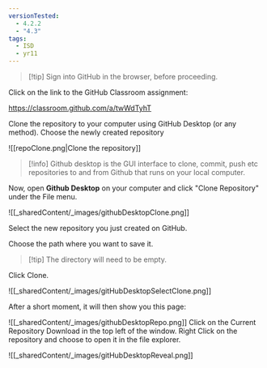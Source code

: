 ```yaml
---
versionTested:
  - 4.2.2
  - "4.3"
tags:
  - ISD
  - yr11
---
```


> [!tip] Sign into GitHub in the browser, before proceeding.

Click on the link to the GitHub Classroom assignment:

https://classroom.github.com/a/twWdTyhT

Clone the repository to your computer using GitHub Desktop (or any method). Choose the newly created repository

![[repoClone.png|Clone the repository]]

> [!info] Github desktop is the GUI interface to clone, commit, push etc repositories to and from Github that runs on your local computer.


Now, open **Github Desktop** on your computer and click "Clone Repository" under the File menu.

![[_sharedContent/_images/githubDesktopClone.png]]

Select the new repository you just created on GitHub.

Choose the path where you want to save it.

> [!tip] The directory will need to be empty.


Click Clone.

![[_sharedContent/_images/gitHubDesktopSelectClone.png]]

After a short moment, it will then show you this page:

![[_sharedContent/_images/githubDesktopRepo.png]]
Click on the Current Repository Download in the top left of the window. Right Click on the repository and choose to open it in the file explorer.

![[_sharedContent/_images/gitHubDesktopReveal.png]]